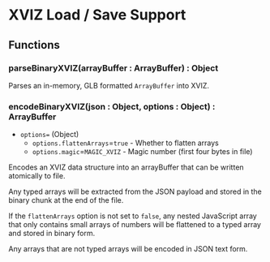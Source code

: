 # XVIZ Load / Save Support

## Functions

### parseBinaryXVIZ(arrayBuffer : ArrayBuffer) : Object

Parses an in-memory, GLB formatted `ArrayBuffer` into XVIZ.


### encodeBinaryXVIZ(json : Object, options : Object) : ArrayBuffer

* `options=` (Object)
    * `options.flattenArrays`=`true` - Whether to flatten arrays
    * `options.magic`=`MAGIC_XVIZ` - Magic number (first four bytes in file)

Encodes an XVIZ data structure into an arrayBuffer that can be written atomically to file.

Any typed arrays will be extracted from the JSON payload and stored in the binary chunk at the end of the file.

If the `flattenArrays` option is not set to `false`, any nested JavaScript array that only contains small arrays of numbers will be flattened to a typed array and stored in binary form.

Any arrays that are not typed arrays will be encoded in JSON text form.
